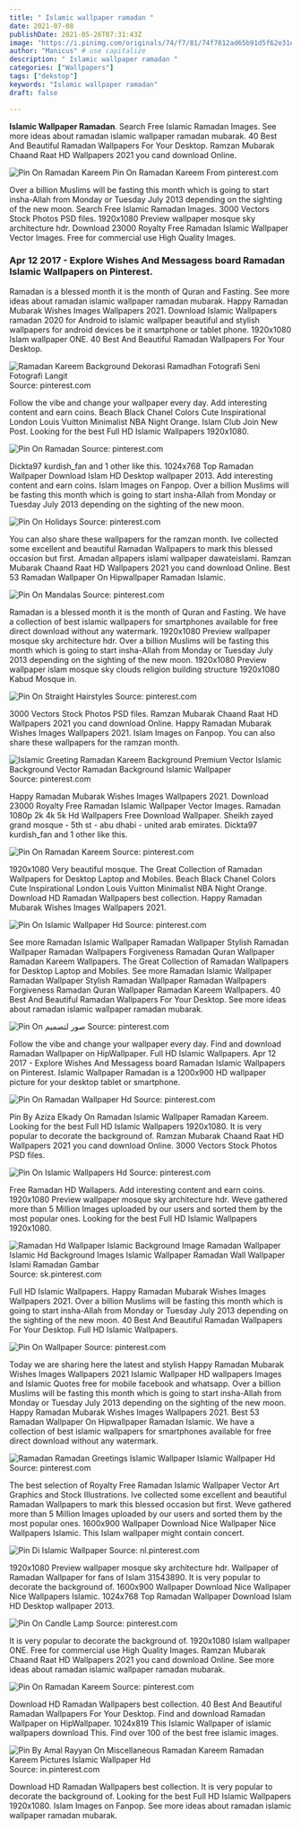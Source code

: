 ```yaml
---
title: " Islamic wallpaper ramadan "
date: 2021-07-08
publishDate: 2021-05-26T07:31:43Z
image: "https://i.pinimg.com/originals/74/f7/81/74f7812ad65b91d5f62e31e61f60f593.png"
author: "Manicus" # use capitalize
description: " Islamic wallpaper ramadan "
categories: ["Wallpapers"]
tags: ["dekstop"]
keywords: "Islamic wallpaper ramadan"
draft: false

---
```



**Islamic Wallpaper Ramadan**. Search Free Islamic Ramadan Images. See more ideas about ramadan islamic wallpaper ramadan mubarak. 40 Best And Beautiful Ramadan Wallpapers For Your Desktop. Ramzan Mubarak Chaand Raat HD Wallpapers 2021 you cand download Online.

![Pin On Ramadan Kareem](https://i.pinimg.com/originals/04/38/02/0438024427ec37c887ed668e9abfd726.png "Pin On Ramadan Kareem")
Pin On Ramadan Kareem From pinterest.com


Over a billion Muslims will be fasting this month which is going to start insha-Allah from Monday or Tuesday July 2013 depending on the sighting of the new moon. Search Free Islamic Ramadan Images. 3000 Vectors Stock Photos PSD files. 1920x1080 Preview wallpaper mosque sky architecture hdr. Download 23000 Royalty Free Ramadan Islamic Wallpaper Vector Images. Free for commercial use High Quality Images.

### Apr 12 2017 - Explore Wishes And Messagess board Ramadan Islamic Wallpapers on Pinterest.

Ramadan is a blessed month it is the month of Quran and Fasting. See more ideas about ramadan islamic wallpaper ramadan mubarak. Happy Ramadan Mubarak Wishes Images Wallpapers 2021. Download Islamic Wallpapers ramadan 2020 for Android to islamic wallpaper beautiful and stylish wallpapers for android devices be it smartphone or tablet phone. 1920x1080 Islam wallpaper ONE. 40 Best And Beautiful Ramadan Wallpapers For Your Desktop.


![Ramadan Kareem Background Dekorasi Ramadhan Fotografi Seni Fotografi Langit](https://i.pinimg.com/originals/2b/76/53/2b7653e00288ac87cf628f784b89f32b.jpg "Ramadan Kareem Background Dekorasi Ramadhan Fotografi Seni Fotografi Langit")
Source: pinterest.com

Follow the vibe and change your wallpaper every day. Add interesting content and earn coins. Beach Black Chanel Сolors Cute Inspirational London Louis Vuitton Minimalist NBA Night Orange. Islam Club Join New Post. Looking for the best Full HD Islamic Wallpapers 1920x1080.

![Pin On Ramadan](https://i.pinimg.com/originals/21/20/14/212014c49da5a7679e25cf597fff14f8.jpg "Pin On Ramadan")
Source: pinterest.com

Dickta97 kurdish_fan and 1 other like this. 1024x768 Top Ramadan Wallpaper Download Islam HD Desktop wallpaper 2013. Add interesting content and earn coins. Islam Images on Fanpop. Over a billion Muslims will be fasting this month which is going to start insha-Allah from Monday or Tuesday July 2013 depending on the sighting of the new moon.

![Pin On Holidays](https://i.pinimg.com/originals/32/54/08/32540852ef80694d7f49dfdd1fedce11.jpg "Pin On Holidays")
Source: pinterest.com

You can also share these wallpapers for the ramzan month. Ive collected some excellent and beautiful Ramadan Wallpapers to mark this blessed occasion but first. Amadan allpapers islami wallpaper dawateislami. Ramzan Mubarak Chaand Raat HD Wallpapers 2021 you cand download Online. Best 53 Ramadan Wallpaper On Hipwallpaper Ramadan Islamic.

![Pin On Mandalas](https://i.pinimg.com/474x/8a/51/55/8a5155bb53eb016ad1219dc3ea763be3.jpg "Pin On Mandalas")
Source: pinterest.com

Ramadan is a blessed month it is the month of Quran and Fasting. We have a collection of best islamic wallpapers for smartphones available for free direct download without any watermark. 1920x1080 Preview wallpaper mosque sky architecture hdr. Over a billion Muslims will be fasting this month which is going to start insha-Allah from Monday or Tuesday July 2013 depending on the sighting of the new moon. 1920x1080 Preview wallpaper islam mosque sky clouds religion building structure 1920x1080 Kabud Mosque in.

![Pin On Straight Hairstyles](https://i.pinimg.com/564x/93/4b/a1/934ba114d50491400430edaf74b687e1.jpg "Pin On Straight Hairstyles")
Source: pinterest.com

3000 Vectors Stock Photos PSD files. Ramzan Mubarak Chaand Raat HD Wallpapers 2021 you cand download Online. Happy Ramadan Mubarak Wishes Images Wallpapers 2021. Islam Images on Fanpop. You can also share these wallpapers for the ramzan month.

![Islamic Greeting Ramadan Kareem Background Premium Vector Islamic Background Vector Ramadan Background Islamic Wallpaper](https://i.pinimg.com/736x/b8/2c/67/b82c67830df180d748603f3037a8ece4.jpg "Islamic Greeting Ramadan Kareem Background Premium Vector Islamic Background Vector Ramadan Background Islamic Wallpaper")
Source: pinterest.com

Happy Ramadan Mubarak Wishes Images Wallpapers 2021. Download 23000 Royalty Free Ramadan Islamic Wallpaper Vector Images. Ramadan 1080p 2k 4k 5k Hd Wallpapers Free Download Wallpaper. Sheikh zayed grand mosque - 5th st - abu dhabi - united arab emirates. Dickta97 kurdish_fan and 1 other like this.

![Pin On Ramadan Kareem](https://i.pinimg.com/originals/04/38/02/0438024427ec37c887ed668e9abfd726.png "Pin On Ramadan Kareem")
Source: pinterest.com

1920x1080 Very beautiful mosque. The Great Collection of Ramadan Wallpapers for Desktop Laptop and Mobiles. Beach Black Chanel Сolors Cute Inspirational London Louis Vuitton Minimalist NBA Night Orange. Download HD Ramadan Wallpapers best collection. Happy Ramadan Mubarak Wishes Images Wallpapers 2021.

![Pin On Islamic Wallpaper Hd](https://i.pinimg.com/originals/e7/3a/52/e73a52cf5dfeb4bfeb9979ba1487947c.jpg "Pin On Islamic Wallpaper Hd")
Source: pinterest.com

See more Ramadan Islamic Wallpaper Ramadan Wallpaper Stylish Ramadan Wallpaper Ramadan Wallpapers Forgiveness Ramadan Quran Wallpaper Ramadan Kareem Wallpapers. The Great Collection of Ramadan Wallpapers for Desktop Laptop and Mobiles. See more Ramadan Islamic Wallpaper Ramadan Wallpaper Stylish Ramadan Wallpaper Ramadan Wallpapers Forgiveness Ramadan Quran Wallpaper Ramadan Kareem Wallpapers. 40 Best And Beautiful Ramadan Wallpapers For Your Desktop. See more ideas about ramadan islamic wallpaper ramadan mubarak.

![Pin On صور لتصميم](https://i.pinimg.com/originals/9b/79/b6/9b79b68d1b7297364bd63b50d243b8a6.jpg "Pin On صور لتصميم")
Source: pinterest.com

Follow the vibe and change your wallpaper every day. Find and download Ramadan Wallpaper on HipWallpaper. Full HD Islamic Wallpapers. Apr 12 2017 - Explore Wishes And Messagess board Ramadan Islamic Wallpapers on Pinterest. Islamic Wallpaper Ramadan is a 1200x900 HD wallpaper picture for your desktop tablet or smartphone.

![Pin On Ramadan Wallpaper Hd](https://i.pinimg.com/originals/77/76/15/7776156c49b34d98286635e8cca63e16.jpg "Pin On Ramadan Wallpaper Hd")
Source: pinterest.com

Pin By Aziza Elkady On Ramadan Islamic Wallpaper Ramadan Kareem. Looking for the best Full HD Islamic Wallpapers 1920x1080. It is very popular to decorate the background of. Ramzan Mubarak Chaand Raat HD Wallpapers 2021 you cand download Online. 3000 Vectors Stock Photos PSD files.

![Pin On Islamic Wallpapers Hd](https://i.pinimg.com/736x/f0/46/fa/f046fa20cf86be7576e777895bc86747.jpg "Pin On Islamic Wallpapers Hd")
Source: pinterest.com

Free Ramadan HD Wallapers. Add interesting content and earn coins. 1920x1080 Preview wallpaper mosque sky architecture hdr. Weve gathered more than 5 Million Images uploaded by our users and sorted them by the most popular ones. Looking for the best Full HD Islamic Wallpapers 1920x1080.

![Ramadan Hd Wallpaper Islamic Background Image Ramadan Wallpaper Islamic Hd Background Images Islamic Wallpaper Ramadan Wall Wallpaper Islami Ramadan Gambar](https://i.pinimg.com/originals/33/5f/38/335f384c0e5375098c74b4b1f56dc68a.jpg "Ramadan Hd Wallpaper Islamic Background Image Ramadan Wallpaper Islamic Hd Background Images Islamic Wallpaper Ramadan Wall Wallpaper Islami Ramadan Gambar")
Source: sk.pinterest.com

Full HD Islamic Wallpapers. Happy Ramadan Mubarak Wishes Images Wallpapers 2021. Over a billion Muslims will be fasting this month which is going to start insha-Allah from Monday or Tuesday July 2013 depending on the sighting of the new moon. 40 Best And Beautiful Ramadan Wallpapers For Your Desktop. Full HD Islamic Wallpapers.

![Pin On Wallpaper](https://i.pinimg.com/originals/97/58/50/9758506dc5c7c6736bad094b0b2a2544.jpg "Pin On Wallpaper")
Source: pinterest.com

Today we are sharing here the latest and stylish Happy Ramadan Mubarak Wishes Images Wallpapers 2021 Islamic Wallpaper HD wallpapers Images and Islamic Quotes free for mobile facebook and whatsapp. Over a billion Muslims will be fasting this month which is going to start insha-Allah from Monday or Tuesday July 2013 depending on the sighting of the new moon. Happy Ramadan Mubarak Wishes Images Wallpapers 2021. Best 53 Ramadan Wallpaper On Hipwallpaper Ramadan Islamic. We have a collection of best islamic wallpapers for smartphones available for free direct download without any watermark.

![Ramadan Ramadan Greetings Islamic Wallpaper Islamic Wallpaper Hd](https://i.pinimg.com/originals/f4/06/92/f40692f3473cd124298a82c9aa78c345.jpg "Ramadan Ramadan Greetings Islamic Wallpaper Islamic Wallpaper Hd")
Source: pinterest.com

The best selection of Royalty Free Ramadan Islamic Wallpaper Vector Art Graphics and Stock Illustrations. Ive collected some excellent and beautiful Ramadan Wallpapers to mark this blessed occasion but first. Weve gathered more than 5 Million Images uploaded by our users and sorted them by the most popular ones. 1600x900 Wallpaper Download Nice Wallpaper Nice Wallpapers Islamic. This Islam wallpaper might contain concert.

![Pin Di Islamic Wallpaper](https://i.pinimg.com/originals/b6/f0/2d/b6f02ddee9f3835096a582aba0856ecf.jpg "Pin Di Islamic Wallpaper")
Source: nl.pinterest.com

1920x1080 Preview wallpaper mosque sky architecture hdr. Wallpaper of Ramadan Wallpaper for fans of Islam 31543890. It is very popular to decorate the background of. 1600x900 Wallpaper Download Nice Wallpaper Nice Wallpapers Islamic. 1024x768 Top Ramadan Wallpaper Download Islam HD Desktop wallpaper 2013.

![Pin On Candle Lamp](https://i.pinimg.com/originals/bd/0c/a5/bd0ca5acb0cabe84a0213d469c24c659.jpg "Pin On Candle Lamp")
Source: pinterest.com

It is very popular to decorate the background of. 1920x1080 Islam wallpaper ONE. Free for commercial use High Quality Images. Ramzan Mubarak Chaand Raat HD Wallpapers 2021 you cand download Online. See more ideas about ramadan islamic wallpaper ramadan mubarak.

![Pin On Ramadan Kareem](https://i.pinimg.com/originals/44/53/17/445317c45c3f1e103ef7b6b714600246.jpg "Pin On Ramadan Kareem")
Source: pinterest.com

Download HD Ramadan Wallpapers best collection. 40 Best And Beautiful Ramadan Wallpapers For Your Desktop. Find and download Ramadan Wallpaper on HipWallpaper. 1024x819 This Islamic Wallpaper of islamic wallpapers download This. Find over 100 of the best free islamic images.

![Pin By Amal Rayyan On Miscellaneous Ramadan Kareem Ramadan Kareem Pictures Islamic Wallpaper Hd](https://i.pinimg.com/originals/74/f7/81/74f7812ad65b91d5f62e31e61f60f593.png "Pin By Amal Rayyan On Miscellaneous Ramadan Kareem Ramadan Kareem Pictures Islamic Wallpaper Hd")
Source: in.pinterest.com

Download HD Ramadan Wallpapers best collection. It is very popular to decorate the background of. Looking for the best Full HD Islamic Wallpapers 1920x1080. Islam Images on Fanpop. See more ideas about ramadan islamic wallpaper ramadan mubarak.

